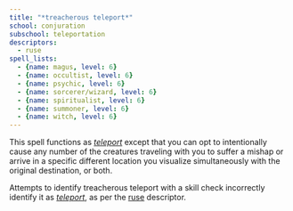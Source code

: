 ```yaml
---
title: "*treacherous teleport*"
school: conjuration
subschool: teleportation
descriptors:
  - ruse
spell_lists:
  - {name: magus, level: 6}
  - {name: occultist, level: 6}
  - {name: psychic, level: 6}
  - {name: sorcerer/wizard, level: 6}
  - {name: spiritualist, level: 6}
  - {name: summoner, level: 6}
  - {name: witch, level: 6}
---
```


This spell functions as [*teleport*](/spells/teleport/) except that you can opt to intentionally cause any number of the creatures traveling with you to suffer a mishap or arrive in a specific different location you visualize simultaneously with the original destination, or both.

Attempts to identify treacherous teleport with a skill check incorrectly identify it as [*teleport*](/spells/teleport/), as per the [ruse](/descriptors/ruse) descriptor.

